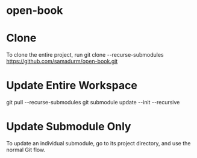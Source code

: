 # open-book

# Clone
To clone the entire project, run
git clone --recurse-submodules https://github.com/samadurm/open-book.git

# Update Entire Workspace
git pull --recurse-submodules
git submodule update --init --recursive

# Update Submodule Only
To update an individual submodule, go to its project directory, and use the normal Git flow.
